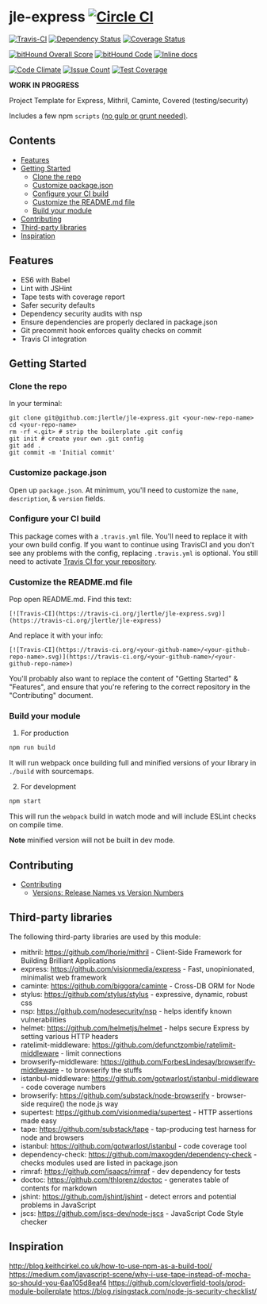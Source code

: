 # jle-express [![Circle CI](https://circleci.com/gh/jlertle/jle-express/tree/master.svg?style=svg)](https://circleci.com/gh/jlertle/jle-express/tree/master)
[![Travis-CI](https://travis-ci.org/jlertle/jle-express.svg)](https://travis-ci.org/jlertle/jle-express)
[![Dependency Status](https://gemnasium.com/jlertle/jle-express.svg)](https://gemnasium.com/jlertle/jle-express)
[![Coverage Status](https://coveralls.io/repos/jlertle/jle-express/badge.svg?branch=master&service=github)](https://coveralls.io/github/jlertle/jle-express?branch=master)

[![bitHound Overall Score](https://www.bithound.io/github/jlertle/jle-express/badges/score.svg)](https://www.bithound.io/github/jlertle/jle-express)
[![bitHound Code](https://www.bithound.io/github/jlertle/jle-express/badges/code.svg)](https://www.bithound.io/github/jlertle/jle-express)
[![Inline docs](http://inch-ci.org/github/jlertle/jle-express.svg?branch=master)](http://inch-ci.org/github/jlertle/jle-express)

[![Code Climate](https://codeclimate.com/github/jlertle/jle-express/badges/gpa.svg)](https://codeclimate.com/github/jlertle/jle-express)
[![Issue Count](https://codeclimate.com/github/jlertle/jle-express/badges/issue_count.svg)](https://codeclimate.com/github/jlertle/jle-express)
[![Test Coverage](https://codeclimate.com/github/jlertle/jle-express/badges/coverage.svg)](https://codeclimate.com/github/jlertle/jle-express/coverage)

<!-- [![Build status](https://ci.appveyor.com/api/projects/status/pkey0tj2q28u6vr4?svg=true)](https://ci.appveyor.com/project/jlertle/jle-express) -->

**WORK IN PROGRESS**

Project Template for Express, Mithril, Caminte, Covered (testing/security)

Includes a few npm `scripts` [(no gulp or grunt needed)](http://blog.keithcirkel.co.uk/how-to-use-npm-as-a-build-tool).

<!-- START doctoc generated TOC please keep comment here to allow auto update -->
<!-- DON'T EDIT THIS SECTION, INSTEAD RE-RUN doctoc TO UPDATE -->
## Contents

- [Features](#features)
- [Getting Started](#getting-started)
  - [Clone the repo](#clone-the-repo)
  - [Customize package.json](#customize-packagejson)
  - [Configure your CI build](#configure-your-ci-build)
  - [Customize the README.md file](#customize-the-readmemd-file)
  - [Build your module](#build-your-module)
- [Contributing](#contributing)
- [Third-party libraries](#third-party-libraries)
- [Inspiration](#inspiration)

<!-- END doctoc generated TOC please keep comment here to allow auto update -->

## Features

* ES6 with Babel
* Lint with JSHint
* Tape tests with coverage report
* Safer security defaults
* Dependency security audits with nsp
* Ensure dependencies are properly declared in package.json
* Git precommit hook enforces quality checks on commit
* Travis CI integration


## Getting Started

### Clone the repo

In your terminal:

```
git clone git@github.com:jlertle/jle-express.git <your-new-repo-name>
cd <your-repo-name>
rm -rf <.git> # strip the boilerplate .git config
git init # create your own .git config
git add .
git commit -m 'Initial commit'
```

### Customize package.json

Open up `package.json`. At minimum, you'll need to customize the `name`, `description`, & `version` fields.


### Configure your CI build

This package comes with a `.travis.yml` file. You'll need to replace it with your own build config. If you want to continue using TravisCI and you don't see any problems with the config, replacing `.travis.yml` is optional. You still need to activate [Travis CI for your repository](http://docs.travis-ci.com/user/getting-started/).


### Customize the README.md file

Pop open README.md. Find this text:

```
[![Travis-CI](https://travis-ci.org/jlertle/jle-express.svg)](https://travis-ci.org/jlertle/jle-express)
```

And replace it with your info:

```
[![Travis-CI](https://travis-ci.org/<your-github-name>/<your-github-repo-name>.svg)](https://travis-ci.org/<your-github-name>/<your-github-repo-name>)
```

You'll probably also want to replace the content of "Getting Started" & "Features", and ensure that you're refering to the correct repository in the "Contributing" document.


### Build your module

1. For production

  ```sh
  npm run build
  ```

  It will run webpack once building full and minified versions of your library in `./build` with sourcemaps.


2. For development

  ```sh
  npm start
  ```

  This will run the `webpack` build in watch mode and will include ESLint checks on compile time.

  <!-- ![webpack](https://cloud.githubusercontent.com/assets/175264/8304834/d66f7944-19ec-11e5-9feb-9f66caa5c593.gif) -->

  **Note** minified version will not be built in dev mode.

## Contributing

- [Contributing](docs/contributing/index.md)
  - [Versions: Release Names vs Version Numbers](docs/contributing/versions/index.md)

## Third-party libraries

  The following third-party libraries are used by this module:

  * mithril: https://github.com/lhorie/mithril - Client-Side Framework for Building Brilliant Applications
  * express: https://github.com/visionmedia/express - Fast, unopinionated, minimalist web framework
  * caminte: https://github.com/biggora/caminte - Cross-DB ORM for Node
  * stylus: https://github.com/stylus/stylus - expressive, dynamic, robust css
  * nsp: https://github.com/nodesecurity/nsp - helps identify known vulnerabilities
  * helmet: https://github.com/helmetjs/helmet - helps secure Express by setting various HTTP headers
  * ratelimit-middleware: https://github.com/defunctzombie/ratelimit-middleware - limit connections
  * browserify-middleware: https://github.com/ForbesLindesay/browserify-middleware - to browserify the stuffs
  * istanbul-middleware: https://github.com/gotwarlost/istanbul-middleware - code coverage numbers
  * browserify: https://github.com/substack/node-browserify - browser-side require() the node.js way
  * supertest: https://github.com/visionmedia/supertest - HTTP assertions made easy
  * tape: https://github.com/substack/tape - tap-producing test harness for node and browsers
  * istanbul: https://github.com/gotwarlost/istanbul - code coverage tool
  * dependency-check: https://github.com/maxogden/dependency-check - checks modules used are listed in package.json
  * rimraf: https://github.com/isaacs/rimraf - dev dependency for tests
  * doctoc: https://github.com/thlorenz/doctoc - generates table of contents for markdown
  * jshint: https://github.com/jshint/jshint - detect errors and potential problems in JavaScript
  * jscs: https://github.com/jscs-dev/node-jscs - JavaScript Code Style checker

## Inspiration
  http://blog.keithcirkel.co.uk/how-to-use-npm-as-a-build-tool/
  https://medium.com/javascript-scene/why-i-use-tape-instead-of-mocha-so-should-you-6aa105d8eaf4
  https://github.com/cloverfield-tools/prod-module-boilerplate
  https://blog.risingstack.com/node-js-security-checklist/
